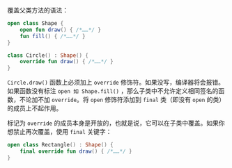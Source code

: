 覆盖父类方法的语法：

```kotlin
open class Shape {
    open fun draw() { /*……*/ }
    fun fill() { /*……*/ }
} 

class Circle() : Shape() {
    override fun draw() { /*……*/ }
}
```

`Circle.draw()` 函数上必须加上 `override` 修饰符。如果没写，编译器将会报错。如果函数没有标注 `open 如 Shape.fill()` ，那么⼦类中不允许定义相同签名的函数，不论加不加 `override`。将 `open` 修饰符添加到 `final` 类（即没有 `open` 的类）的成员上不起作⽤。

标记为 `override` 的成员本⾝是开放的，也就是说，它可以在⼦类中覆盖。如果你想禁⽌再次覆盖，使⽤ `final` 关键字：

```kotlin
open class Rectangle() : Shape() {
    final override fun draw() { /*……*/ }
}
```